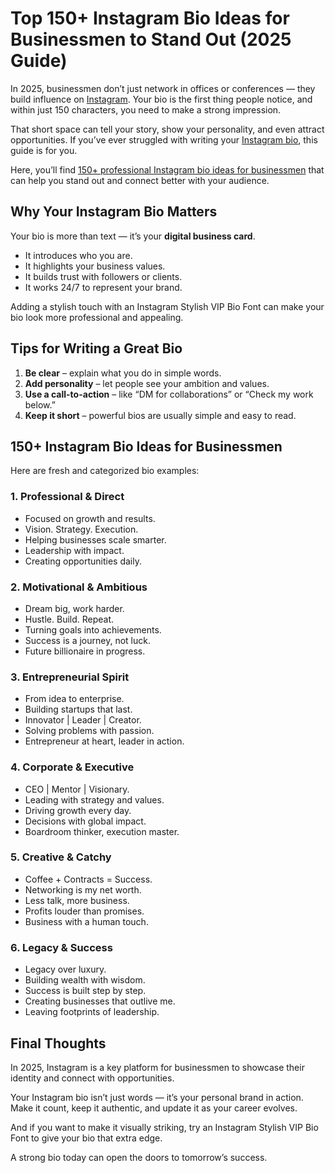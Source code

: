 # Top 150+ Instagram Bio Ideas for Businessmen to Stand Out (2025 Guide)

In 2025, businessmen don’t just network in offices or conferences — they build influence on [Instagram](https://instagram.com). Your bio is the first thing people notice, and within just 150 characters, you need to make a strong impression.  

That short space can tell your story, show your personality, and even attract opportunities. If you’ve ever struggled with writing your [Instagram bio](https://biogrami.com), this guide is for you.  

Here, you’ll find [150+ professional Instagram bio ideas for businessmen](https://biogrami.com/150-professional-instagram-bio-ideas-for-businessmen-in-2025/) that can help you stand out and connect better with your audience.  


## Why Your Instagram Bio Matters  

Your bio is more than text — it’s your **digital business card**.  

- It introduces who you are.  
- It highlights your business values.  
- It builds trust with followers or clients.  
- It works 24/7 to represent your brand.  

Adding a stylish touch with an Instagram Stylish VIP Bio Font can make your bio look more professional and appealing.  


## Tips for Writing a Great Bio  

1. **Be clear** – explain what you do in simple words.  
2. **Add personality** – let people see your ambition and values.  
3. **Use a call-to-action** – like “DM for collaborations” or “Check my work below.”  
4. **Keep it short** – powerful bios are usually simple and easy to read.  


## 150+ Instagram Bio Ideas for Businessmen  

Here are fresh and categorized bio examples:  

### 1. Professional & Direct  
- Focused on growth and results.  
- Vision. Strategy. Execution.  
- Helping businesses scale smarter.  
- Leadership with impact.  
- Creating opportunities daily.  

### 2. Motivational & Ambitious  
- Dream big, work harder.  
- Hustle. Build. Repeat.  
- Turning goals into achievements.  
- Success is a journey, not luck.  
- Future billionaire in progress.  

### 3. Entrepreneurial Spirit  
- From idea to enterprise.  
- Building startups that last.  
- Innovator | Leader | Creator.  
- Solving problems with passion.  
- Entrepreneur at heart, leader in action.  

### 4. Corporate & Executive  
- CEO | Mentor | Visionary.  
- Leading with strategy and values.  
- Driving growth every day.  
- Decisions with global impact.  
- Boardroom thinker, execution master.  

### 5. Creative & Catchy  
- Coffee + Contracts = Success.  
- Networking is my net worth.  
- Less talk, more business.  
- Profits louder than promises.  
- Business with a human touch.  

### 6. Legacy & Success  
- Legacy over luxury.  
- Building wealth with wisdom.  
- Success is built step by step.  
- Creating businesses that outlive me.  
- Leaving footprints of leadership.  


## Final Thoughts  

In 2025, Instagram is a key platform for businessmen to showcase their identity and connect with opportunities.  

Your Instagram bio isn’t just words — it’s your personal brand in action. Make it count, keep it authentic, and update it as your career evolves.  

And if you want to make it visually striking, try an Instagram Stylish VIP Bio Font to give your bio that extra edge.  

A strong bio today can open the doors to tomorrow’s success.  
